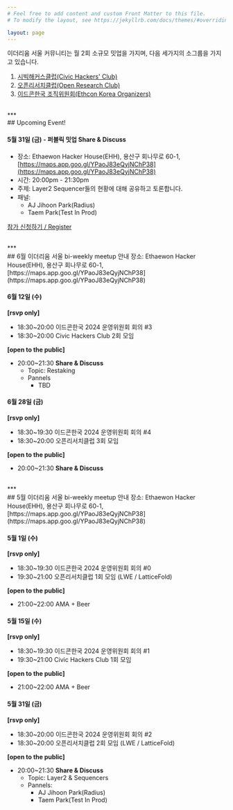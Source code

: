 ```yaml
---
# Feel free to add content and custom Front Matter to this file.
# To modify the layout, see https://jekyllrb.com/docs/themes/#overriding-theme-defaults

layout: page
---
```


이더리움 서울 커뮤니티는 월 2회 소규모 밋업을 가지며, 다음 세가지의 소그룹을 가지고 있습니다.

1. [시빅해커스클럽(Civic Hackers' Club)](/civic-hackers-club)
2. [오픈리서치클럽(Open Research Club)](/open-research-club)
3. [이드콘한국 조직위원회(Ethcon Korea Organizers)](/ethcon)
<br/>
***
<br/>
## Upcoming Event!

#### 5월 31일 (금) - 퍼블릭 밋업 Share & Discuss

* 장소: Ethaewon Hacker House(EHH), 용산구 회나무로 60-1, [https://maps.app.goo.gl/YPaoJ83eQyjNChP38](https://maps.app.goo.gl/YPaoJ83eQyjNChP38)
* 시간: 20:00pm - 21:30pm
* 주제: Layer2 Sequencer들의 현황에 대해 공유하고 토론합니다.
* 패널:
    * AJ Jihoon Park(Radius)
    * Taem Park(Test In Prod)

[참가 신청하기 / Register](https://forms.gle/xViZadpB2oDrJReA7)

<br/>
***
<br/>
## 6월 이더리움 서울 bi-weekly meetup 안내
장소: Ethaewon Hacker House(EHH), 용산구 회나무로 60-1, [https://maps.app.goo.gl/YPaoJ83eQyjNChP38](https://maps.app.goo.gl/YPaoJ83eQyjNChP38)

#### 6월 12일 (수)
**[rsvp only]**
* 18:30~20:00 이드콘한국 2024 운영위원회 회의 #3
* 18:30~20:00 Civic Hackers Club 2회 모임

**[open to the public]**
* 20:00~21:30 **Share & Discuss**
  * Topic: Restaking
  * Pannels
    * TBD

#### 6월 28일 (금)
**[rsvp only]**
* 18:30~19:30 이드콘한국 2024 운영위원회 회의 #4
* 18:30~20:00 오픈리서치클럽 3회 모임

**[open to the public]**
* 20:00~21:30 **Share & Discuss**
<br/>
***
<br/>
## 5월 이더리움 서울 bi-weekly meetup 안내
장소: Ethaewon Hacker House(EHH), 용산구 회나무로 60-1, [https://maps.app.goo.gl/YPaoJ83eQyjNChP38](https://maps.app.goo.gl/YPaoJ83eQyjNChP38)

#### 5월 1일 (수)
**[rsvp only]**
* 18:30~19:30 이드콘한국 2024 운영위원회 회의 #0
* 19:30~21:00 오픈리서치클럽 1회 모임 (LWE / LatticeFold)

**[open to the public]**
* 21:00~22:00 AMA  + Beer

#### 5월 15일 (수)
**[rsvp only]**
* 18:30~19:30 이드콘한국 2024 운영위원회 회의 #1
* 19:30~21:00 Civic Hackers Club 1회 모임

**[open to the public]**
* 21:00~22:00 AMA  + Beer


#### 5월 31일 (금)
**[rsvp only]**
* 18:30~20:00 이드콘한국 2024 운영위원회 회의 #2
* 18:30~20:00 오픈리서치클럽 2회 모임 (LWE / LatticeFold)

**[open to the public]**
* 20:00~21:30 **Share & Discuss**
  * Topic: Layer2 & Sequencers 
  * Pannels:
    * AJ Jihoon Park(Radius)
    * Taem Park(Test In Prod)
   

